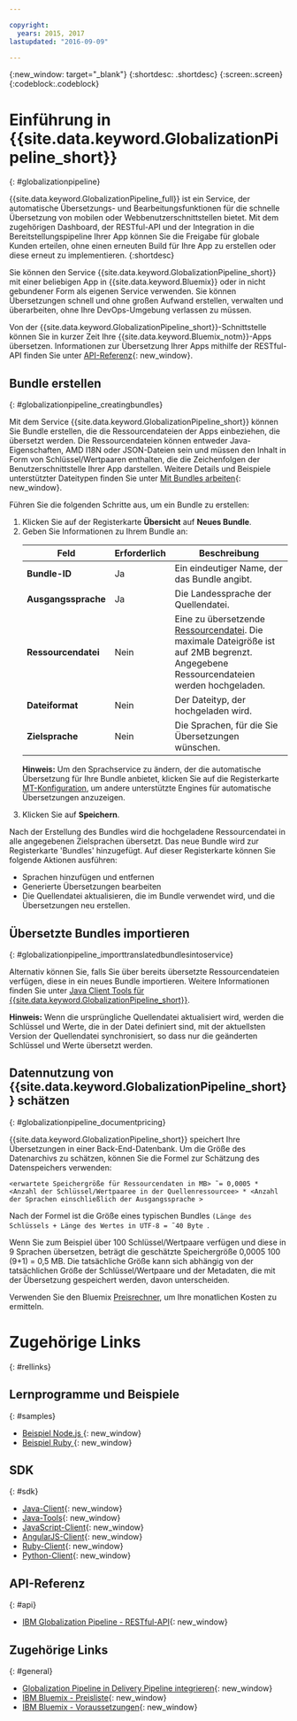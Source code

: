 ```yaml
---

copyright:
  years: 2015, 2017
lastupdated: "2016-09-09"

---
```


{:new_window: target="_blank"}
{:shortdesc: .shortdesc}
{:screen:.screen}
{:codeblock:.codeblock}


# Einführung in {{site.data.keyword.GlobalizationPipeline_short}}
{: #globalizationpipeline}

{{site.data.keyword.GlobalizationPipeline_full}} ist ein Service, der automatische Übersetzungs- und Bearbeitungsfunktionen für die schnelle Übersetzung von mobilen oder Webbenutzerschnittstellen bietet. Mit dem zugehörigen Dashboard, der RESTful-API und der Integration in die Bereitstellungspipeline Ihrer App können Sie die Freigabe für globale Kunden erteilen, ohne einen erneuten Build für Ihre App zu erstellen oder diese erneut zu implementieren.
{:shortdesc}

Sie können den Service {{site.data.keyword.GlobalizationPipeline_short}} mit einer beliebigen App in {{site.data.keyword.Bluemix}} oder in nicht gebundener Form als eigenen Service verwenden. Sie können Übersetzungen schnell und ohne großen Aufwand erstellen, verwalten und überarbeiten, ohne Ihre DevOps-Umgebung verlassen zu müssen.

Von der {{site.data.keyword.GlobalizationPipeline_short}}-Schnittstelle können Sie in kurzer Zeit Ihre {{site.data.keyword.Bluemix_notm}}-Apps übersetzen. Informationen zur Übersetzung Ihrer Apps mithilfe der RESTful-API finden Sie unter [API-Referenz](https://gp-rest.ng.bluemix.net/translate/swagger/index.html){: new_window}. 


## Bundle erstellen
{: #globalizationpipeline_creatingbundles}

Mit dem Service {{site.data.keyword.GlobalizationPipeline_short}} können Sie Bundle erstellen, die die Ressourcendateien der Apps einbeziehen, die übersetzt werden. Die Ressourcendateien können entweder Java-Eigenschaften, AMD I18N oder JSON-Dateien sein und müssen den Inhalt in Form von Schlüssel/Wertpaaren enthalten, die die Zeichenfolgen der Benutzerschnittstelle Ihrer App darstellen.  Weitere Details und Beispiele unterstützter Dateitypen finden Sie unter [Mit Bundles arbeiten](./bundles.html){: new_window}.

Führen Sie die folgenden Schritte aus, um ein Bundle zu erstellen:

<ol>
<li>Klicken Sie auf der Registerkarte <strong>Übersicht</strong> auf <strong>Neues Bundle</strong>.</li>

<li>Geben Sie Informationen zu Ihrem Bundle an:</li>
<table>
<thead>
<tr>
<th>Feld</th>
<th>Erforderlich</th>
<th>Beschreibung</th>
</tr>
</thead>
<tbody>
<tr>
<td><strong>Bundle-ID</strong></td>
<td>Ja</td>
<td>Ein eindeutiger Name, der das Bundle angibt.</td>
</tr>
<tr>
<td><strong>Ausgangssprache</strong></td>
<td>Ja</td>
<td>Die Landessprache der Quellendatei.</td>
</tr>
<tr>
<td><strong>Ressourcendatei</strong></td>
<td>Nein</td>
<td>Eine zu übersetzende <a href=https://new-console.ng.bluemix.net/docs/services/GlobalizationPipeline/bundles.html>Ressourcendatei</a>. Die maximale Dateigröße ist auf 2MB begrenzt. Angegebene Ressourcendateien werden hochgeladen.</td>
</tr>
<tr>
<td><strong>Dateiformat</strong></td>
<td>Nein</td>
<td>Der Dateityp, der hochgeladen wird.</td>
</tr>
<tr>
<td><strong>Zielsprache</strong></td>
<td>Nein</td>
<td>Die Sprachen, für die Sie Übersetzungen wünschen.</td>
</tr>
</tbody>
</table>

<p><strong>Hinweis:</strong> Um den Sprachservice zu ändern, der die automatische Übersetzung für Ihre Bundle anbietet, klicken Sie auf die Registerkarte <a href=https://new-console.ng.bluemix.net/docs/services/GlobalizationPipeline/managing_translations.html#globalizationpipeline_service_to_service>MT-Konfiguration</a>, um andere unterstützte Engines für automatische Übersetzungen anzuzeigen.</p>

<li>Klicken Sie auf <strong>Speichern</strong>.</li></ol>


Nach der Erstellung des Bundles wird die hochgeladene Ressourcendatei in alle angegebenen Zielsprachen übersetzt. Das neue Bundle wird zur Registerkarte 'Bundles' hinzugefügt. Auf dieser Registerkarte können Sie folgende Aktionen ausführen:

* Sprachen hinzufügen und entfernen
* Generierte Übersetzungen bearbeiten
* Die Quellendatei aktualisieren, die im Bundle verwendet wird, und die Übersetzungen neu erstellen.

## Übersetzte Bundles importieren
{: #globalizationpipeline_importtranslatedbundlesintoservice}

Alternativ können Sie, falls Sie über bereits übersetzte Ressourcendateien verfügen, diese in ein neues Bundle importieren. Weitere Informationen finden Sie unter [Java Client Tools für {{site.data.keyword.GlobalizationPipeline_short}}](https://github.com/IBM-Bluemix/gp-java-tools).

**Hinweis:**  Wenn die ursprüngliche Quellendatei aktualisiert wird, werden die Schlüssel und Werte, die in der Datei definiert sind, mit der aktuellsten Version der Quellendatei synchronisiert, so dass nur die geänderten Schlüssel und Werte übersetzt werden.

## Datennutzung von {{site.data.keyword.GlobalizationPipeline_short}} schätzen
{: #globalizationpipeline_documentpricing}

{{site.data.keyword.GlobalizationPipeline_short}} speichert Ihre Übersetzungen in einer Back-End-Datenbank. Um die Größe des Datenarchivs zu schätzen, können Sie die Formel zur Schätzung des Datenspeichers verwenden:

`<erwartete Speichergröße für Ressourcendaten in MB> ˜= 0,0005 * <Anzahl der Schlüssel/Wertpaaree in der Quellenressourcee> * <Anzahl der Sprachen einschließlich der Ausgangssprache >`

Nach der Formel ist die Größe eines typischen Bundles `(Länge des Schlüssels + Länge des Wertes in UTF-8 = ˜40 Byte `.

Wenn Sie zum Beispiel über 100 Schlüssel/Wertpaare verfügen und diese in 9 Sprachen übersetzen, beträgt die geschätzte Speichergröße 0,0005 100 (9+1) = 0,5 MB. Die tatsächliche Größe kann sich abhängig von der tatsächlichen Größe der Schlüssel/Wertpaare und der Metadaten, die mit der Übersetzung gespeichert werden, davon unterscheiden.

Verwenden Sie den Bluemix [Preisrechner](https://console.ng.bluemix.net/?direct=classic/#/pricing/cloudOEPaneId=pricing&paneId=pricingSheet&orgGuid=127a45f4-4461-4d5b-a26b-6dc2fdd1a3a2&spaceGuid=208fb1ff-413b-4fd9-9615-e8226062d0f3), um Ihre monatlichen Kosten zu ermitteln.


# Zugehörige Links
{: #rellinks}
## Lernprogramme und Beispiele
{: #samples}

* [Beispiel Node.js ](https://github.com/IBM-Bluemix/gp-nodejs-sample){: new_window}
* [Beispiel Ruby ](https://github.com/IBM-Bluemix/gp-ruby-sample){: new_window}

## SDK
{: #sdk}

* [Java-Client](https://github.com/IBM-Bluemix/gp-java-client){: new_window}
* [Java-Tools](https://github.com/IBM-Bluemix/gp-java-tools){: new_window}
* [JavaScript-Client](https://github.com/IBM-Bluemix/gp-js-client){: new_window}
* [AngularJS-Client](https://github.com/IBM-Bluemix/gp-angular-client){: new_window}
* [Ruby-Client](https://github.com/IBM-Bluemix/gp-ruby-client){: new_window}
* [Python-Client](https://github.com/IBM-Bluemix/gp-python-client){: new_window}

## API-Referenz
{: #api}

* [IBM Globalization Pipeline - RESTful-API](https://gp-rest.ng.bluemix.net/translate/swagger/index.html){: new_window}

## Zugehörige Links
{: #general}

* [Globalization Pipeline in Delivery Pipeline integrieren](https://hub.jazz.net/docs/deploy_ext/#globalize){: new_window}
* [IBM Bluemix - Preisliste](https://www.ng.bluemix.net/#/pricing){: new_window}
* [IBM Bluemix - Voraussetzungen](https://developer.ibm.com/bluemix/support/#prereqs){: new_window}
